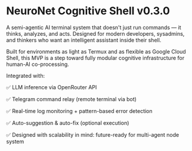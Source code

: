 # NeuroNet Cognitive Shell v0.3.0

A semi-agentic AI terminal system that doesn't just run commands — it thinks, analyzes, and acts. Designed for modern developers, sysadmins, and thinkers who want an intelligent assistant inside their shell.

Built for environments as light as Termux and as flexible as Google Cloud Shell, this MVP is a step toward fully modular cognitive infrastructure for human-AI co-processing.

Integrated with:

✅ LLM inference via OpenRouter API

✅ Telegram command relay (remote terminal via bot)

✅ Real-time log monitoring + pattern-based error detection

✅ Auto-suggestion & auto-fix (optional execution)

✅ Designed with scalability in mind: future-ready for multi-agent node system
